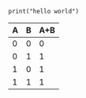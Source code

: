 ```c/python
print("hello world")
```

|A|B|A+B|
|---|-------|-----|
|0|0|0|
|0|1|1|
|1|0|1|
|1|1|1|
